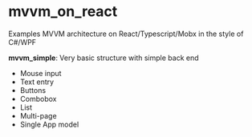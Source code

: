 # mvvm_on_react
Examples MVVM architecture on React/Typescript/Mobx in the style of C#/WPF 

**mvvm_simple**:   Very basic structure with simple back end

* Mouse input
* Text entry
* Buttons
* Combobox
* List
* Multi-page
* Single App model